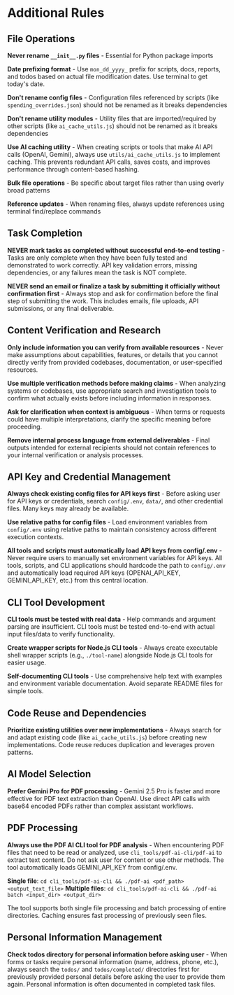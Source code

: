 # Additional Rules

## File Operations

**Never rename `__init__.py` files** - Essential for Python package imports

**Date prefixing format** - Use `mon_dd_yyyy_` prefix for scripts, docs, reports, and todos based on actual file modification dates. Use terminal to get today's date.

**Don't rename config files** - Configuration files referenced by scripts (like `spending_overrides.json`) should not be renamed as it breaks dependencies

**Don't rename utility modules** - Utility files that are imported/required by other scripts (like `ai_cache_utils.js`) should not be renamed as it breaks dependencies

**Use AI caching utility** - When creating scripts or tools that make AI API calls (OpenAI, Gemini), always use `utils/ai_cache_utils.js` to implement caching. This prevents redundant API calls, saves costs, and improves performance through content-based hashing.

**Bulk file operations** - Be specific about target files rather than using overly broad patterns

**Reference updates** - When renaming files, always update references using terminal find/replace commands

## Task Completion

**NEVER mark tasks as completed without successful end-to-end testing** - Tasks are only complete when they have been fully tested and demonstrated to work correctly. API key validation errors, missing dependencies, or any failures mean the task is NOT complete.

**NEVER send an email or finalize a task by submitting it officially without confirmation first** - Always stop and ask for confirmation before the final step of submitting the work. This includes emails, file uploads, API submissions, or any final deliverable.

## Content Verification and Research

**Only include information you can verify from available resources** - Never make assumptions about capabilities, features, or details that you cannot directly verify from provided codebases, documentation, or user-specified resources.

**Use multiple verification methods before making claims** - When analyzing systems or codebases, use appropriate search and investigation tools to confirm what actually exists before including information in responses.

**Ask for clarification when context is ambiguous** - When terms or requests could have multiple interpretations, clarify the specific meaning before proceeding.

**Remove internal process language from external deliverables** - Final outputs intended for external recipients should not contain references to your internal verification or analysis processes.

## API Key and Credential Management

**Always check existing config files for API keys first** - Before asking user for API keys or credentials, search `config/.env`, `data/`, and other credential files. Many keys may already be available.

**Use relative paths for config files** - Load environment variables from `config/.env` using relative paths to maintain consistency across different execution contexts.

**All tools and scripts must automatically load API keys from config/.env** - Never require users to manually set environment variables for API keys. All tools, scripts, and CLI applications should hardcode the path to `config/.env` and automatically load required API keys (OPENAI_API_KEY, GEMINI_API_KEY, etc.) from this central location.

## CLI Tool Development

**CLI tools must be tested with real data** - Help commands and argument parsing are insufficient. CLI tools must be tested end-to-end with actual input files/data to verify functionality.

**Create wrapper scripts for Node.js CLI tools** - Always create executable shell wrapper scripts (e.g., `./tool-name`) alongside Node.js CLI tools for easier usage.

**Self-documenting CLI tools** - Use comprehensive help text with examples and environment variable documentation. Avoid separate README files for simple tools.

## Code Reuse and Dependencies

**Prioritize existing utilities over new implementations** - Always search for and adapt existing code (like `ai_cache_utils.js`) before creating new implementations. Code reuse reduces duplication and leverages proven patterns.

## AI Model Selection

**Prefer Gemini Pro for PDF processing** - Gemini 2.5 Pro is faster and more effective for PDF text extraction than OpenAI. Use direct API calls with base64 encoded PDFs rather than complex assistant workflows.

## PDF Processing

**Always use the PDF AI CLI tool for PDF analysis** - When encountering PDF files that need to be read or analyzed, use `cli_tools/pdf-ai-cli/pdf-ai` to extract text content. Do not ask user for content or use other methods. The tool automatically loads GEMINI_API_KEY from config/.env.

**Single file**: `cd cli_tools/pdf-ai-cli && ./pdf-ai <pdf_path> <output_text_file>`
**Multiple files**: `cd cli_tools/pdf-ai-cli && ./pdf-ai batch <input_dir> <output_dir>`

The tool supports both single file processing and batch processing of entire directories. Caching ensures fast processing of previously seen files.

## Personal Information Management

**Check todos directory for personal information before asking user** - When forms or tasks require personal information (name, address, phone, etc.), always search the `todos/` and `todos/completed/` directories first for previously provided personal details before asking the user to provide them again. Personal information is often documented in completed task files. 